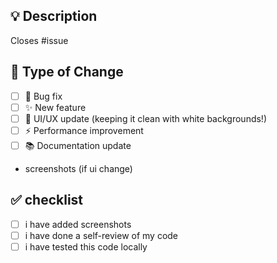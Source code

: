 ## 💡 Description
<!-- briefly describe your changes! -->

Closes #issue

## 🎯 Type of Change
- [ ] 🐛 Bug fix
- [ ] ✨ New feature
- [ ] 🎨 UI/UX update (keeping it clean with white backgrounds!)
- [ ] ⚡ Performance improvement
- [ ] 📚 Documentation update

- screenshots (if ui change)

## ✅ checklist
- [ ] i have added screenshots
- [ ] i have done a self-review of my code
- [ ] i have tested this code locally
